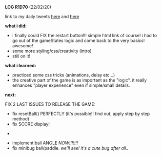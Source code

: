 **LOG R1D70** (22/02/20)

link to my daily tweets [here](https://twitter.com/Nightcoder2/status/1231121390188814336) and [here](https://twitter.com/Nightcoder2/status/1231129086136856585)

**what i did:**

- i finally could FIX the restart button!!! simple html link of course! i had to go out of the gameStates logic and come back to the very basics! awesome!
- some more styling/css/creativity (intro)
- still on it!

**what i learned:**

- practiced some css tricks (animations, delay etc...)
- the creative part of the game is as important as the "logic". it really enhances "player experience" even if simple/small details. 

**next:**

FIX 2 LAST ISSUES TO RELEASE THE GAME:

- fix resetBall() PERFECTLY (it's possible!! find out, apply step by step method)
- fix SCORE display! 

+

- implement ball ANGLE  *NOW!!!!!!!*
- fix minibug ball/paddle.  *we'll see! it's a cute bug after all..*
